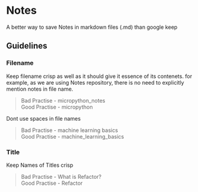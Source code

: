 # Notes
A better way to save Notes in markdown files (.md) than google keep

## Guidelines

### Filename
Keep filename crisp as well as it should give it essence of its contenets. for example, as we are using Notes repository, there is no need to explicitly mention notes in file name.
> Bad Practise - micropython_notes \
> Good Practise - micropython

Dont use spaces in file names
> Bad Practise - machine learning basics \
> Good Practise - machine_learning_basics

### Title
Keep Names of Titles crisp
> Bad Practise - What is Refactor? \
> Good Practise - Refactor

